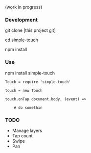 (work in progress)

### Development

git clone [this project git]

cd simple-touch

npm install

### Use

npm install simple-touch

```
Touch = require 'simple-touch'

touch = new Touch

touch.onTap document.body, (event) =>

	# do somethin

```

### TODO

- Manage layers
- Tap count
- Swipe
- Pan